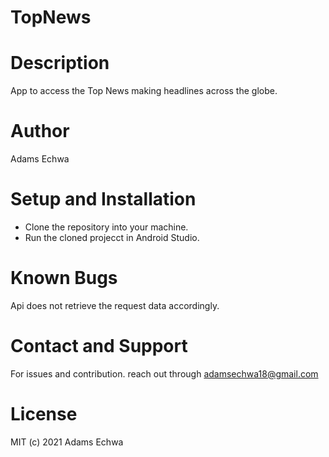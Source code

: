 # TopNews

# Description
App to access the Top News making headlines across the globe.

# Author
Adams Echwa

# Setup and Installation
- Clone the repository into your machine.
- Run the cloned projecct in Android Studio.

# Known Bugs
Api does not retrieve the request data accordingly.

# Contact and Support
For issues and contribution. reach out through adamsechwa18@gmail.com

# License
MIT (c) 2021 Adams Echwa
